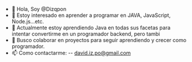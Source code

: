 - 👋 Hola, Soy @Dizqpon
- 👀 Estoy interesado en aprender a programar en JAVA, JavaScript, Node.js...etc.
- 🌱 Actualmente estoy aprendiendo Java en todas sus facetas para intentar convertirme en un programador backend, pero tambi
- 💞️ Busco colaborar en proyectos para seguir aprendiendo y crecer como programador.
- 📫 Como contactarme:
  -- david.iz.po@gmail.com

<!---
Dizqpon/Dizqpon is a ✨ special ✨ repository because its `README.md` (this file) appears on your GitHub profile.
You can click the Preview link to take a look at your changes.
--->
